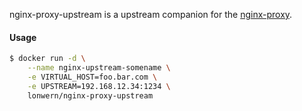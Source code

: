 nginx-proxy-upstream is a upstream companion for the [nginx-proxy](https://github.com/jwilder/nginx-proxy).

#### Usage
```bash
$ docker run -d \
    --name nginx-upstream-somename \
    -e VIRTUAL_HOST=foo.bar.com \
    -e UPSTREAM=192.168.12.34:1234 \
    lonwern/nginx-proxy-upstream
```
